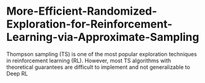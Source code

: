 # More-Efficient-Randomized-Exploration-for-Reinforcement-Learning-via-Approximate-Sampling
Thompson sampling (TS) is one of the most popular exploration techniques in reinforcement learning (RL). However, most TS algorithms with theoretical guarantees are difficult to implement and not generalizable to Deep RL
